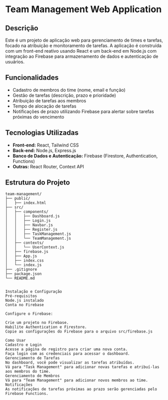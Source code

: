 # Team Management Web Application

## Descrição
Este é um projeto de aplicação web para gerenciamento de times e tarefas, focado na atribuição e monitoramento de tarefas. A aplicação é construída com um front-end reativo usando React e um back-end em Node.js com integração ao Firebase para armazenamento de dados e autenticação de usuários.

## Funcionalidades
- Cadastro de membros do time (nome, email e função)
- Gestão de tarefas (descrição, prazo e prioridade)
- Atribuição de tarefas aos membros
- Tempo de alocação de tarefas
- Notificações de prazo utilizando Firebase para alertar sobre tarefas próximas do vencimento

## Tecnologias Utilizadas
- **Front-end:** React, Tailwind CSS
- **Back-end:** Node.js, Express.js
- **Banco de Dados e Autenticação:** Firebase (Firestore, Authentication, Functions)
- **Outras:** React Router, Context API

## Estrutura do Projeto
```plaintext
team-management/
├── public/
│   ├── index.html
├── src/
│   ├── components/
│   │   ├── Dashboard.js
│   │   ├── Login.js
│   │   ├── Navbar.js
│   │   ├── Register.js
│   │   ├── TaskManagement.js
│   │   └── TeamManagement.js
│   ├── contexts/
│   │   └── UserContext.js
│   ├── firebase.js
│   ├── App.js
│   ├── index.css
│   └── index.js
├── .gitignore
├── package.json
└── README.md


Instalação e Configuração
Pré-requisitos
Node.js instalado
Conta no Firebase

Configure o Firebase:

Crie um projeto no Firebase.
Habilite Authentication e Firestore.
Copie as configurações do Firebase para o arquivo src/firebase.js

Como Usar
Cadastro e Login
Acesse a página de registro para criar uma nova conta.
Faça login com as credenciais para acessar o dashboard.
Gerenciamento de Tarefas
No dashboard, você pode visualizar as tarefas atribuídas.
Vá para "Task Management" para adicionar novas tarefas e atribuí-las aos membros do time.
Gerenciamento de Membros
Vá para "Team Management" para adicionar novos membros ao time.
Notificações
As notificações de tarefas próximas ao prazo serão gerenciadas pelo Firebase Functions.